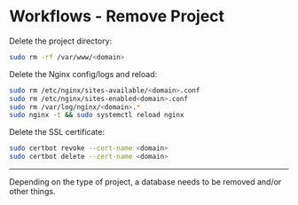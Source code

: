 # Workflows - Remove Project

Delete the project directory:

```bash
sudo rm -rf /var/www/<domain>
```

Delete the Nginx config/logs and reload:

```bash
sudo rm /etc/nginx/sites-available/<domain>.conf
sudo rm /etc/nginx/sites-enabled<domain>.conf
sudo rm /var/log/nginx/<domain>.*
sudo nginx -t && sudo systemctl reload nginx
```

Delete the SSL certificate:

```bash
sudo certbot revoke --cert-name <domain>
sudo certbot delete --cert-name <domain>
```

---

Depending on the type of project, a database needs to be removed and/or other things.
